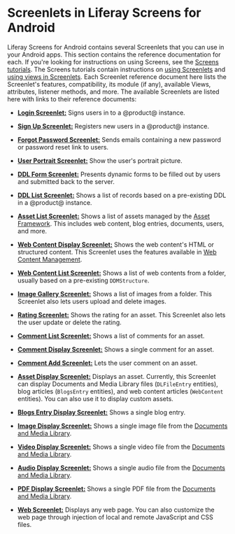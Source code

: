 # Screenlets in Liferay Screens for Android [](id=screenlets-in-liferay-screens-for-android)

Liferay Screens for Android contains several Screenlets that you can use in your 
Android apps. This section contains the reference documentation for each. If 
you're looking for instructions on using Screens, see the 
[Screens tutorials](/develop/tutorials/-/knowledge_base/7-1/android-apps-with-liferay-screens). 
The Screens tutorials contain instructions on 
[using Screenlets](/develop/tutorials/-/knowledge_base/7-1/using-screenlets-in-android-apps) 
and 
[using views in Screenlets](/develop/tutorials/-/knowledge_base/7-1/using-views-in-android-screenlets). 
Each Screenlet reference document here lists the Screenlet's features, 
compatibility, its module (if any), available Views, attributes, listener 
methods, and more. The available Screenlets are listed here with links to their 
reference documents: 

-   [**Login Screenlet:**](/develop/reference/-/knowledge_base/7-1/loginscreenlet-for-android) 
    Signs users in to a @product@ instance. 
  
-   [**Sign Up Screenlet:**](/develop/reference/-/knowledge_base/7-1/signupscreenlet-for-android) 
    Registers new users in a @product@ instance. 
  
-   [**Forgot Password Screenlet:**](/develop/reference/-/knowledge_base/7-1/forgotpasswordscreenlet-for-android) 
    Sends emails containing a new password or password reset link to users. 
  
-   [**User Portrait Screenlet:**](/develop/reference/-/knowledge_base/7-1/userportraitscreenlet-for-android) 
    Show the user's portrait picture. 
  
-   [**DDL Form Screenlet:**](/develop/reference/-/knowledge_base/7-1/ddlformscreenlet-for-android) 
    Presents dynamic forms to be filled out by users and submitted back to the
    server. 
  
-   [**DDL List Screenlet:**](/develop/reference/-/knowledge_base/7-1/ddllistscreenlet-for-android) 
    Shows a list of records based on a pre-existing DDL in a @product@ instance. 

-   [**Asset List Screenlet:**](/develop/reference/-/knowledge_base/7-1/assetlistscreenlet-for-android) 
    Shows a list of assets managed by the 
    [Asset Framework](/develop/tutorials/-/knowledge_base/7-1/asset-framework). 
    This includes web content, blog entries, documents, users, and more. 

-   [**Web Content Display Screenlet:**](/develop/reference/-/knowledge_base/7-1/webcontentdisplayscreenlet-for-android) 
    Shows the web content's HTML or structured content. This Screenlet uses the 
    features available in 
    [Web Content Management](/discover/portal/-/knowledge_base/7-1/introduction-web-content). 

-   [**Web Content List Screenlet:**](/develop/reference/-/knowledge_base/7-1/web-content-list-screenlet-for-android) 
    Shows a list of web contents from a folder, usually based on a pre-existing 
    `DDMStructure`.

-   [**Image Gallery Screenlet:**](/develop/reference/-/knowledge_base/7-1/image-gallery-screenlet-for-android) 
    Shows a list of images from a folder. This Screenlet also lets users upload 
    and delete images.

-   [**Rating Screenlet:**](/develop/reference/-/knowledge_base/7-1/rating-screenlet-for-android) 
    Shows the rating for an asset. This Screenlet also lets the user update or 
    delete the rating. 

-   [**Comment List Screenlet:**](/develop/reference/-/knowledge_base/7-1/comment-list-screenlet-for-android) 
    Shows a list of comments for an asset. 

-   [**Comment Display Screenlet:**](/develop/reference/-/knowledge_base/7-1/comment-display-screenlet-for-android) 
    Shows a single comment for an asset. 

-   [**Comment Add Screenlet:**](/develop/reference/-/knowledge_base/7-1/comment-add-screenlet-for-android) 
    Lets the user comment on an asset. 

-   [**Asset Display Screenlet:**](/develop/reference/-/knowledge_base/7-1/asset-display-screenlet-for-android) 
    Displays an asset. Currently, this Screenlet can display Documents and Media 
    Library files (`DLFileEntry` entities), blog articles (`BlogsEntry` 
    entities), and web content articles (`WebContent` entities). You can also 
    use it to display custom assets. 

-   [**Blogs Entry Display Screenlet:**](/develop/reference/-/knowledge_base/7-1/blogs-entry-display-screenlet-for-android) 
    Shows a single blog entry. 

-   [**Image Display Screenlet:**](/develop/reference/-/knowledge_base/7-1/image-display-screenlet-for-android) 
    Shows a single image file from the 
    [Documents and Media Library](/discover/portal/-/knowledge_base/7-1/managing-documents-and-media). 

-   [**Video Display Screenlet:**](/develop/reference/-/knowledge_base/7-1/video-display-screenlet-for-android) 
    Shows a single video file from the 
    [Documents and Media Library](/discover/portal/-/knowledge_base/7-1/managing-documents-and-media).

-   [**Audio Display Screenlet:**](/develop/reference/-/knowledge_base/7-1/audio-display-screenlet-for-android) 
    Shows a single audio file from the 
    [Documents and Media Library](/discover/portal/-/knowledge_base/7-1/managing-documents-and-media).

-   [**PDF Display Screenlet:**](/develop/reference/-/knowledge_base/7-1/pdf-display-screenlet-for-android) 
    Shows a single PDF file from the 
    [Documents and Media Library](/discover/portal/-/knowledge_base/7-1/managing-documents-and-media). 

-   [**Web Screenlet:**](/develop/reference/-/knowledge_base/7-1/web-screenlet-for-android) 
    Displays any web page. You can also customize the web page through injection 
    of local and remote JavaScript and CSS files. 
